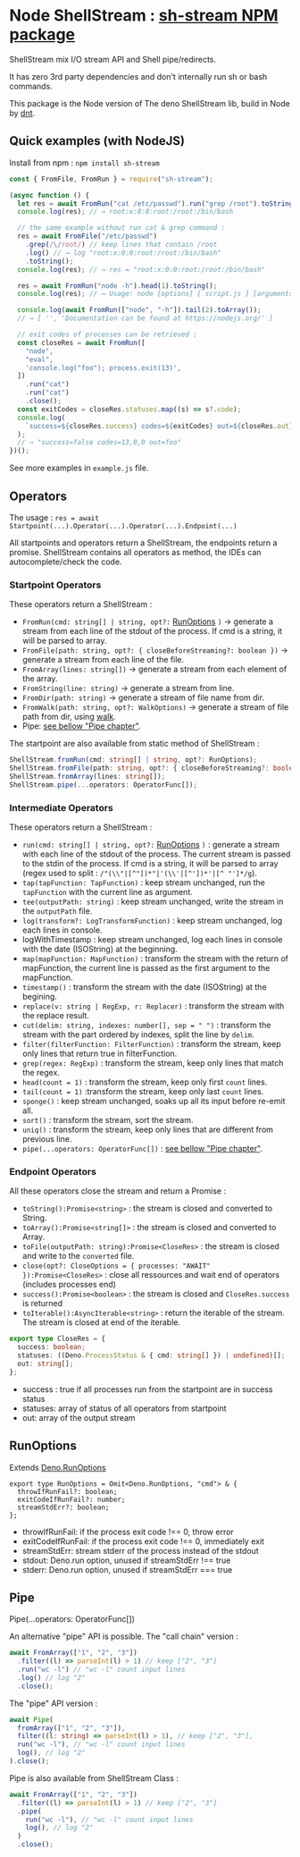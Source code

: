# Node ShellStream : [sh-stream NPM package](https://www.npmjs.com/package/sh-stream)

ShellStream mix I/O stream API and Shell pipe/redirects.

It has zero 3rd party dependencies and don't internally run sh or bash commands.

This package is the Node version of The deno ShellStream lib, build in Node by
[dnt](https://github.com/denoland/dnt).

## Quick examples (with NodeJS)

Install from npm : `npm install sh-stream`

```javascript
const { FromFile, FromRun } = require("sh-stream");

(async function () {
  let res = await FromRun("cat /etc/passwd").run("grep /root").toString();
  console.log(res); // → root:x:0:0:root:/root:/bin/bash

  // the same example without run cat & grep command :
  res = await FromFile("/etc/passwd")
    .grep(/\/root/) // keep lines that contain /root
    .log() // → log "root:x:0:0:root:/root:/bin/bash"
    .toString();
  console.log(res); // → res = "root:x:0:0:root:/root:/bin/bash"

  res = await FromRun("node -h").head(1).toString();
  console.log(res); // → Usage: node [options] [ script.js ] [arguments]

  console.log(await FromRun(["node", "-h"]).tail(2).toArray());
  // → [ '', 'Documentation can be found at https://nodejs.org/' ]

  // exit codes of processes can be retrieved :
  const closeRes = await FromRun([
    "node",
    "eval",
    'console.log("foo"); process.exit(13)',
  ])
    .run("cat")
    .run("cat")
    .close();
  const exitCodes = closeRes.statuses.map((s) => s?.code);
  console.log(
    `success=${closeRes.success} codes=${exitCodes} out=${closeRes.out}`,
  );
  // → "success=false codes=13,0,0 out=foo"
})();
```

See more examples in `example.js` file.

## Operators

The usage :
`res = await Startpoint(...).Operator(...).Operator(...).Endpoint(...)`

All startpoints and operators return a ShellStream, the endpoints return a
promise. ShellStream contains all operators as method, the IDEs can
autocomplete/check the code.

### Startpoint Operators

These operators return a ShellStream :

- `FromRun(cmd: string[] | string, opt?:` [RunOptions](#RunOptions) `)` →
  generate a stream from each line of the stdout of the process. If cmd is a
  string, it will be parsed to array.
- `FromFile(path: string, opt?: { closeBeforeStreaming?: boolean })` → generate
  a stream from each line of the file.
- `FromArray(lines: string[])` → generate a stream from each element of the
  array.
- `FromString(line: string)` → generate a stream from line.
- `FromDir(path: string)` → generate a stream of file name from dir.
- `FromWalk(path: string, opt?: WalkOptions)` → generate a stream of file path
  from dir, using [walk](https://deno.land/std/fs#walk).
- Pipe: [see bellow "Pipe chapter"](#Pipe).

The startpoint are also available from static method of ShellStream :

```typescript
ShellStream.fromRun(cmd: string[] | string, opt?: RunOptions);
ShellStream.fromFile(path: string, opt?: { closeBeforeStreaming?: boolean });
ShellStream.fromArray(lines: string[]);
ShellStream.pipe(...operators: OperatorFunc[]);
```

### Intermediate Operators

These operators return a ShellStream :

- `run(cmd: string[] | string, opt?:` [RunOptions](#RunOptions) `)` : generate a
  stream with each line of the stdout of the process. The current stream is
  passed to the stdin of the process. If cmd is a string, it will be parsed to
  array (regex used to split : `/"(\\"|[^"])*"|'(\\'|[^'])*'|[^ "']*/g`).
- `tap(tapFunction: TapFunction)` : keep stream unchanged, run the `tapFunction`
  with the current line as argument.
- `tee(outputPath: string)` : keep stream unchanged, write the stream in the
  `outputPath` file.
- `log(transform?: LogTransformFunction)` : keep stream unchanged, log each
  lines in console.
- logWithTimestamp : keep stream unchanged, log each lines in console with the
  date (ISOString) at the beginning.
- `map(mapFunction: MapFunction)` : transform the stream with the return of
  mapFunction, the current line is passed as the first argument to the
  mapFunction.
- `timestamp()` : transform the stream with the date (ISOString) at the
  begining.
- `replace(v: string | RegExp, r: Replacer)` : transform the stream with the
  replace result.
- `cut(delim: string, indexes: number[], sep = " ")` : transform the stream with
  the part ordered by indexes, split the line by `delim`.
- `filter(filterFunction: FilterFunction)` : transform the stream, keep only
  lines that return true in filterFunction.
- `grep(regex: RegExp)` : transform the stream, keep only lines that match the
  regex.
- `head(count = 1)` : transform the stream, keep only first `count` lines.
- `tail(count = 1)` :transform the stream, keep only last `count` lines.
- `sponge()` : keep stream unchanged, soaks up all its input before re-emit all.
- `sort()` : transform the stream, sort the stream.
- `uniq()` : transform the stream, keep only lines that are different from
  previous line.
- `pipe(...operators: OperatorFunc[])` : [see bellow "Pipe chapter"](#Pipe).

### Endpoint Operators

All these operators close the stream and return a Promise :

- `toString():Promise<string>` : the stream is closed and converted to String.
- `toArray():Promise<string[]>` : the stream is closed and converted to Array.
- `toFile(outputPath: string):Promise<CloseRes>` : the stream is closed and
  write to the `converted` file.
- `close(opt?: CloseOptions = { processes: "AWAIT" }):Promise<CloseRes>` : close
  all ressources and wait end of operators (includes processes end)
- `success():Promise<boolean>` : the stream is closed and `CloseRes.success` is
  returned
- `toIterable():AsyncIterable<string>` : return the iterable of the stream. The
  stream is closed at end of the iterable.

```typescript
export type CloseRes = {
  success: boolean;
  statuses: ((Deno.ProcessStatus & { cmd: string[] }) | undefined)[];
  out: string[];
};
```

- success : true if all processes run from the startpoint are in success status
- statuses: array of status of all operators from startpoint
- out: array of the output stream

## RunOptions

Extends [Deno.RunOptions](https://doc.deno.land/builtin/stable#Deno.RunOptions)

```
export type RunOptions = Omit<Deno.RunOptions, "cmd"> & {
  throwIfRunFail?: boolean;
  exitCodeIfRunFail?: number;
  streamStdErr?: boolean;
};
```

- throwIfRunFail: if the process exit code !== 0, throw error
- exitCodeIfRunFail: if the process exit code !== 0, immediately exit
- streamStdErr: stream stderr of the process instead of the stdout
- stdout: Deno.run option, unused if streamStdErr !== true
- stderr: Deno.run option, unused if streamStdErr === true

## Pipe

Pipe(...operators: OperatorFunc[])

An alternative "pipe" API is possible. The "call chain" version :

```typescript
await FromArray(["1", "2", "3"])
  .filter((l) => parseInt(l) > 1) // keep ["2", "3"]
  .run("wc -l") // "wc -l" count input lines
  .log() // log "2"
  .close();
```

The "pipe" API version :

```typescript
await Pipe(
  fromArray(["1", "2", "3"]),
  filter((l: string) => parseInt(l) > 1), // keep ["2", "3"],
  run("wc -l"), // "wc -l" count input lines
  log(), // log "2"
).close();
```

Pipe is also available from ShellStream Class :

```typescript
await FromArray(["1", "2", "3"])
  .filter((l) => parseInt(l) > 1) // keep ["2", "3"]
  .pipe(
    run("wc -l"), // "wc -l" count input lines
    log(), // log "2"
  )
  .close();
```
